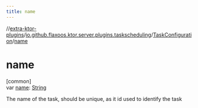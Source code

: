 ```yaml
---
title: name
---
```


//[extra-ktor-plugins](../../../index.md)/[io.github.flaxoos.ktor.server.plugins.taskscheduling](../index.md)/[TaskConfiguration](index.md)/[name](name.md)

# name

[common]\
var [name](name.md): [String](https://kotlinlang.org/api/latest/jvm/stdlib/kotlin/-string/index.md)

The name of the task, should be unique, as it id used to identify the task




